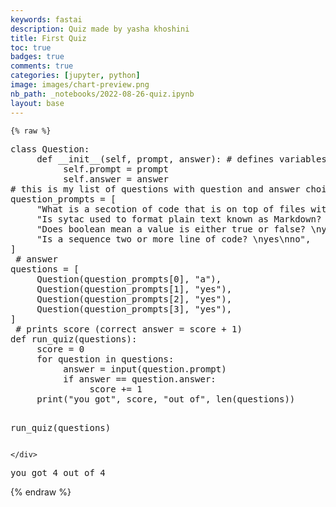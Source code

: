 ```yaml
---
keywords: fastai
description: Quiz made by yasha khoshini
title: First Quiz
toc: true 
badges: true
comments: true
categories: [jupyter, python]
image: images/chart-preview.png
nb_path: _notebooks/2022-08-26-quiz.ipynb
layout: base
---
```


<!--
#################################################
### THIS FILE WAS AUTOGENERATED! DO NOT EDIT! ###
#################################################
# file to edit: _notebooks/2022-08-26-quiz.ipynb
-->

<div class="container" id="notebook-container">
        
    {% raw %}
    
<div class="cell border-box-sizing code_cell rendered">
<div class="input">

<div class="inner_cell">
    <div class="input_area">
<div class=" highlight hl-ipython3"><pre><span></span><span class="k">class</span> <span class="nc">Question</span><span class="p">:</span>
     <span class="k">def</span> <span class="fm">__init__</span><span class="p">(</span><span class="bp">self</span><span class="p">,</span> <span class="n">prompt</span><span class="p">,</span> <span class="n">answer</span><span class="p">):</span> <span class="c1"># defines variables </span>
          <span class="bp">self</span><span class="o">.</span><span class="n">prompt</span> <span class="o">=</span> <span class="n">prompt</span>
          <span class="bp">self</span><span class="o">.</span><span class="n">answer</span> <span class="o">=</span> <span class="n">answer</span>
<span class="c1"># this is my list of questions with question and answer choices</span>
<span class="n">question_prompts</span> <span class="o">=</span> <span class="p">[</span>
     <span class="s2">&quot;What is a secotion of code that is on top of files with key-values? </span><span class="se">\n</span><span class="s2">(a)front matter </span><span class="se">\n</span><span class="s2">(b)variable&quot;</span><span class="p">,</span>
     <span class="s2">&quot;Is sytac used to format plain text known as Markdown? ?</span><span class="se">\n</span><span class="s2">yes/</span><span class="se">\n</span><span class="s2">no&quot;</span><span class="p">,</span>
     <span class="s2">&quot;Does boolean mean a value is either true or false? </span><span class="se">\n</span><span class="s2">yes/</span><span class="se">\n</span><span class="s2">no&quot;</span><span class="p">,</span>
     <span class="s2">&quot;Is a sequence two or more line of code? </span><span class="se">\n</span><span class="s2">yes</span><span class="se">\n</span><span class="s2">no&quot;</span><span class="p">,</span>
<span class="p">]</span>
 <span class="c1"># answer </span>
<span class="n">questions</span> <span class="o">=</span> <span class="p">[</span>
     <span class="n">Question</span><span class="p">(</span><span class="n">question_prompts</span><span class="p">[</span><span class="mi">0</span><span class="p">],</span> <span class="s2">&quot;a&quot;</span><span class="p">),</span>
     <span class="n">Question</span><span class="p">(</span><span class="n">question_prompts</span><span class="p">[</span><span class="mi">1</span><span class="p">],</span> <span class="s2">&quot;yes&quot;</span><span class="p">),</span>
     <span class="n">Question</span><span class="p">(</span><span class="n">question_prompts</span><span class="p">[</span><span class="mi">2</span><span class="p">],</span> <span class="s2">&quot;yes&quot;</span><span class="p">),</span>
     <span class="n">Question</span><span class="p">(</span><span class="n">question_prompts</span><span class="p">[</span><span class="mi">3</span><span class="p">],</span> <span class="s2">&quot;yes&quot;</span><span class="p">),</span>
<span class="p">]</span>
 <span class="c1"># prints score (correct answer = score + 1)</span>
<span class="k">def</span> <span class="nf">run_quiz</span><span class="p">(</span><span class="n">questions</span><span class="p">):</span>
     <span class="n">score</span> <span class="o">=</span> <span class="mi">0</span>
     <span class="k">for</span> <span class="n">question</span> <span class="ow">in</span> <span class="n">questions</span><span class="p">:</span>
          <span class="n">answer</span> <span class="o">=</span> <span class="nb">input</span><span class="p">(</span><span class="n">question</span><span class="o">.</span><span class="n">prompt</span><span class="p">)</span>
          <span class="k">if</span> <span class="n">answer</span> <span class="o">==</span> <span class="n">question</span><span class="o">.</span><span class="n">answer</span><span class="p">:</span>
               <span class="n">score</span> <span class="o">+=</span> <span class="mi">1</span>
     <span class="nb">print</span><span class="p">(</span><span class="s2">&quot;you got&quot;</span><span class="p">,</span> <span class="n">score</span><span class="p">,</span> <span class="s2">&quot;out of&quot;</span><span class="p">,</span> <span class="nb">len</span><span class="p">(</span><span class="n">questions</span><span class="p">))</span>
 
<span class="n">run_quiz</span><span class="p">(</span><span class="n">questions</span><span class="p">)</span>
</pre></div>

    </div>
</div>
</div>

<div class="output_wrapper">
<div class="output">

<div class="output_area">

<div class="output_subarea output_stream output_stdout output_text">
<pre>you got 4 out of 4
</pre>
</div>
</div>

</div>
</div>

</div>
    {% endraw %}

</div>
 

